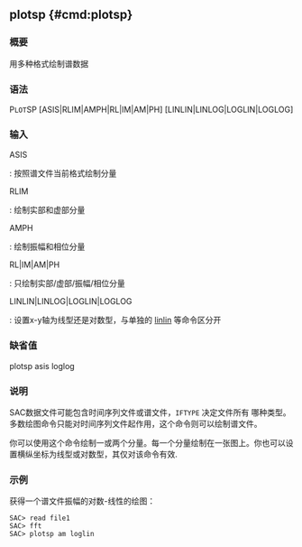 ## plotsp {#cmd:plotsp}

### 概要

用多种格式绘制谱数据

### 语法

P`LOT`SP \[ASIS|RLIM|AMPH|RL|IM|AM|PH\] \[LINLIN|LINLOG|LOGLIN|LOGLOG\]

### 输入

ASIS

:   按照谱文件当前格式绘制分量

RLIM

:   绘制实部和虚部分量

AMPH

:   绘制振幅和相位分量

RL|IM|AM|PH

:   只绘制实部/虚部/振幅/相位分量

LINLIN|LINLOG|LOGLIN|LOGLOG

:   设置x-y轴为线型还是对数型，与单独的 [linlin](/commands/linlin.md)
    等命令区分开

### 缺省值

plotsp asis loglog

### 说明

SAC数据文件可能包含时间序列文件或谱文件，`IFTYPE` 决定文件所有
哪种类型。多数绘图命令只能对时间序列文件起作用，这个命令则可以绘制谱文件。

你可以使用这个命令绘制一或两个分量。每一个分量绘制在一张图上。你也可以设
置横纵坐标为线型或对数型，其仅对该命令有效.

### 示例

获得一个谱文件振幅的对数-线性的绘图：

``` {.bash}
SAC> read file1
SAC> fft
SAC> plotsp am loglin
```
